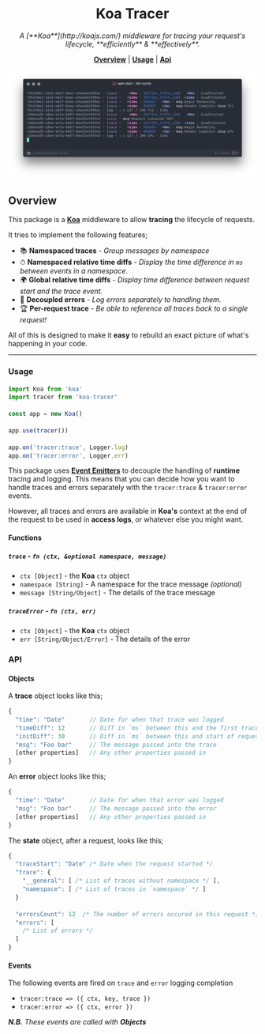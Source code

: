 <h1 align="center">Koa Tracer</h1>

<p align="center">
  <i>
    A [**Koa**](http://koajs.com/) middleware for
    tracing your request's lifecycle, **efficiently** & **effectively**.
  </i>
</p>

<p align="center">
  <b><a href="#overview">Overview</a></b>
  |
  <b><a href="#usage">Usage</a></b>
  |
  <b><a href="#api">Api</a></b>
</p>


<p align="center">
  <img src="screenshot.png" width="800">
</p>


## Overview

This package is a [**Koa**](http://koajs.com/) middleware to allow
**tracing** the lifecycle of requests.

It tries to implement the following features;

* 📚 **Namespaced traces** - _Group messages by namespace_
* ⏱ **Namespaced relative time diffs** - _Display the time difference in
  `ms` between events in a namespace._
* 🌍 **Global relative time diffs** - _Display time difference
between request start and the trace event._
* 🐛 **Decoupled errors** - _Log errors separately to handling
  them._
* 🏆 **Per-request trace** - _Be able to reference all
  traces back to a single request!_

All of this is designed to make it **easy** to rebuild an exact
picture of what's happening in your code.

---

### Usage

```js
import Koa from 'koa'
import tracer from 'koa-tracer'

const app = new Koa()

app.use(tracer())

app.on('tracer:trace', Logger.log)
app.on('tracer:error', Logger.err)
```

This package uses [**Event
Emitters**](https://nodejs.org/api/events.html) to decouple the
handling of **runtime** tracing and logging. This means that you can
decide how you want to handle traces and errors separately with the
`tracer:trace` & `tracer:error` events.

However, all traces and errors are available in **Koa's** context at
the end of the request to be used in **access logs**, or whatever else you
might want.

#### Functions

##### `trace` - `fn (ctx, &optional namespace, message)`

* `ctx [Object]` - the **Koa** `ctx` object
* `namespace [String]` - A namespace for the trace message _(optional)_ 
* `message [String/Object]` - The details of the trace message

##### `traceError` - `fn (ctx, err)`

* `ctx [Object]` - the **Koa** `ctx` object
* `err [String/Object/Error]` - The details of the error

### API

#### Objects

A **trace** object looks like this;

```js
{
  "time": "Date"       // Date for when that trace was logged
  "timeDiff": 12       // Diff in `ms` between this and the first trace in namspace
  "initDiff": 30       // Diff in `ms` between this and start of request
  "msg": "Foo bar"     // The message passed into the trace
  [other properties]   // Any other properties passed in 
}
```

An **error** object looks like this;

```js
{
  "time": "Date"       // Date for when that error was logged
  "msg": "Foo bar"     // The message passed into the error
  [other properties]   // Any other properties passed in 
}
```

The **state** object, after a request, looks like this;

```js
{
  "traceStart": "Date" /* Date when the request started */
  "trace": {
    "__general": [ /* List of traces without namespace */ ],
    "namespace": [ /* List of traces in `namespace` */ ]
  }
  
  "errorsCount": 12  /* The number of errors occured in this request */
  "errors": [
    /* List of errors */
  ]
}
```

#### Events

The following events are fired on `trace` and `error` logging
completion

* `tracer:trace => ({ ctx, key, trace })` 
* `tracer:error => ({ ctx, error })`

_**N.B.** These events are called with **Objects**_
